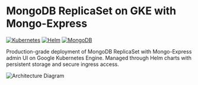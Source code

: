 # MongoDB ReplicaSet on GKE with Mongo-Express

[![Kubernetes](https://img.shields.io/badge/Kubernetes-v1.27+-326CE5?logo=kubernetes&logoColor=white)](https://kubernetes.io/)
[![Helm](https://img.shields.io/badge/Helm-v3.10+-0F1689?logo=helm&logoColor=white)](https://helm.sh/)
[![MongoDB](https://img.shields.io/badge/MongoDB-7.0+-47A248?logo=mongodb&logoColor=white)](https://www.mongodb.com/)

Production-grade deployment of MongoDB ReplicaSet with Mongo-Express admin UI on Google Kubernetes Engine. Managed through Helm charts with persistent storage and secure ingress access.

![Architecture Diagram](![deepseek_mermaid_20250625_3e1230](https://github.com/user-attachments/assets/f3ed432b-9e9e-4b29-a537-9f1ed2accd5c)
)
